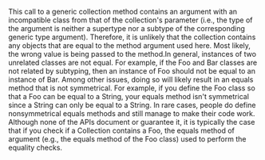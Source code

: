 This call to a generic collection method contains an argument with an incompatible class from that of the collection's parameter (i.e., the type of the argument is neither a supertype nor a subtype of the corresponding generic type argument). Therefore, it is unlikely that the collection contains any objects that are equal to the method argument used here. Most likely, the wrong value is being passed to the method.In general, instances of two unrelated classes are not equal. For example, if the Foo and Bar classes are not related by subtyping, then an instance of Foo should not be equal to an instance of Bar. Among other issues, doing so will likely result in an equals method that is not symmetrical. For example, if you define the Foo class so that a Foo can be equal to a String, your equals method isn't symmetrical since a String can only be equal to a String. In rare cases, people do define nonsymmetrical equals methods and still manage to make their code work. Although none of the APIs document or guarantee it, it is typically the case that if you check if a Collection<String> contains a Foo, the equals method of argument (e.g., the equals method of the Foo class) used to perform the equality checks.